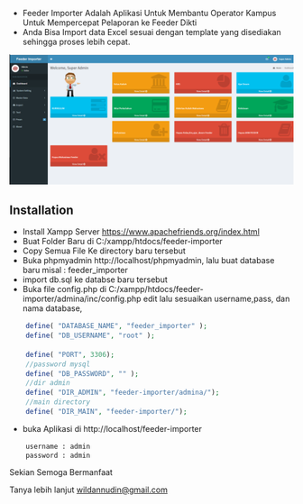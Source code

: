 * Feeder Importer Adalah Aplikasi Untuk Membantu Operator Kampus Untuk Mempercepat Pelaporan ke Feeder Dikti
* Anda Bisa Import data Excel sesuai dengan template yang disediakan sehingga proses lebih cepat. 

![alt text](img/feeder_importer.png)

## Installation
* Install Xampp Server https://www.apachefriends.org/index.html
* Buat Folder Baru di C:/xampp/htdocs/feeder-importer
* Copy Semua File Ke directory baru tersebut
* Buka phpmyadmin http://localhost/phpmyadmin, lalu buat database baru misal : feeder_importer
* import db.sql ke databse baru tersebut
* Buka file config.php di C:/xampp/htdocs/feeder-importer/admina/inc/config.php
edit lalu sesuaikan username,pass, dan nama database,
```php
	define( "DATABASE_NAME", "feeder_importer" );
	define( "DB_USERNAME", "root" );

	define( "PORT", 3306);
	//password mysql
	define( "DB_PASSWORD", "" );
	//dir admin
	define( "DIR_ADMIN", "feeder-importer/admina/");
	//main directory
	define( "DIR_MAIN", "feeder-importer/");
```
* buka Aplikasi di http://localhost/feeder-importer
```
	username : admin
	password : admin
```
Sekian Semoga Bermanfaat

Tanya lebih lanjut wildannudin@gmail.com